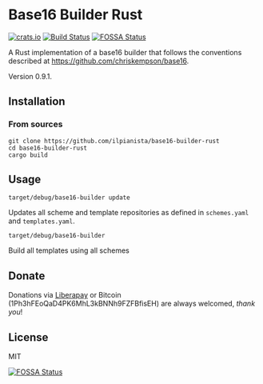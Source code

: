 # Base16 Builder Rust

[![crats.io](https://img.shields.io/crates/v/base16-builder.svg)](https://crates.io/crates/base16-builder)
[![Build Status](https://gitlab.com/ilpianista/base16-builder-rust/badges/master/pipeline.svg)](https://gitlab.com/ilpianista/base16-builder-rust/pipelines)
[![FOSSA Status](https://app.fossa.io/api/projects/git%2Bgithub.com%2Filpianista%2Fbase16-builder-rust.svg?type=shield)](https://app.fossa.io/projects/git%2Bgithub.com%2Filpianista%2Fbase16-builder-rust?ref=badge_shield)

A Rust implementation of a base16 builder that follows the conventions described at https://github.com/chriskempson/base16.

Version 0.9.1.

## Installation

### From sources

    git clone https://github.com/ilpianista/base16-builder-rust
    cd base16-builder-rust
    cargo build

## Usage

    target/debug/base16-builder update
Updates all scheme and template repositories as defined in `schemes.yaml` and `templates.yaml`.

    target/debug/base16-builder
Build all templates using all schemes

## Donate

Donations via [Liberapay](https://liberapay.com/ilpianista) or Bitcoin (1Ph3hFEoQaD4PK6MhL3kBNNh9FZFBfisEH) are always welcomed, _thank you_!

## License

MIT


[![FOSSA Status](https://app.fossa.io/api/projects/git%2Bgithub.com%2Filpianista%2Fbase16-builder-rust.svg?type=large)](https://app.fossa.io/projects/git%2Bgithub.com%2Filpianista%2Fbase16-builder-rust?ref=badge_large)